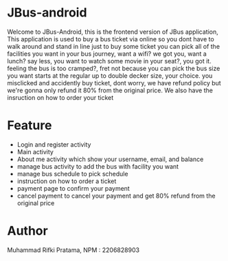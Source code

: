 # JBus-android
Welcome to JBus-Android, this is the frontend version of JBus application,
This application is used to buy a bus ticket via online so you dont have to walk around and stand in line just to buy some ticket
you can pick all of the facilities you want in your bus journey, want a wifi? we got you, want a lunch? say less, you want to watch some
movie in your seat?, you got it. feeling the bus is too cramped?, fret not because you can pick the bus size you want starts at the regular up to
double decker size, your choice. you misclicked and accidently buy ticket, dont worry, we have refund policy but we're gonna only refund it 80% from the original price.
We also have the insruction on how to order your ticket

# Feature
- Login and register activity
- Main activity
- About me activity which show your username, email, and balance
- manage bus activity to add the bus with facility you want
- manage bus schedule to pick schedule
- instruction on how to order a ticket
- payment page to confirm your payment
- cancel payment to cancel your payment and get 80% refund from the original price


# Author
Muhammad Rifki Pratama, NPM : 2206828903
